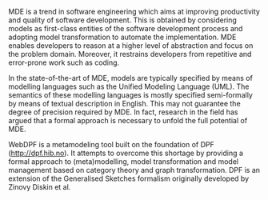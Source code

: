 

MDE is a trend in software engineering which aims at improving productivity and quality of software development. This is obtained by considering models as first-class entities of the software development process and adopting model transformation to automate the implementation. MDE enables developers to reason at a higher level of abstraction and focus on the problem domain. Moreover, it restrains developers from repetitive and error-prone work such as coding.

In the state-of-the-art of MDE, models are typically specified by means of modelling languages such as the Unified Modeling Language (UML). The semantics of these modelling languages is mostly specified semi-formally by means of textual description in English. This may not guarantee the degree of precision required by MDE. In fact, research in the field has argued that a formal approach is necessary to unfold the full potential of MDE.

WebDPF is a metamodeling tool built on the foundation of DPF (http://dpf.hib.no). It attempts to overcome this shortage by providing a formal approach to (meta)modelling, model transformation and model management based on category theory and graph transformation. DPF is an extension of the Generalised Sketches formalism originally developed by Zinovy Diskin et al.

